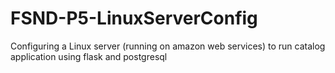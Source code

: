 # FSND-P5-LinuxServerConfig
Configuring a Linux server (running on amazon web services) to run catalog application using flask and postgresql 
